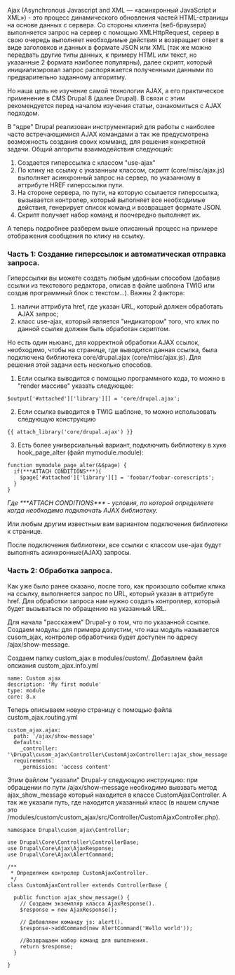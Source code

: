 Ajax (Asynchronous Javascript and XML — «асинхронный JavaScript и XML») - это процесс динамического обновления частей HTML-страницы на основе данных с сервера. Со стороны клиента (веб-браузера) выполняется запрос на сервер с помощью XMLHttpRequest, сервер в свою очередь выполняет необходимые действия и возвращает ответ в виде заголовков и данных в формате JSON или XML (так же можно передвать другие типы данных, к примеру HTML или текст, но указанные 2 формата наиболее популярны), далее скрипт, который инициализировал запрос распоряжается полученными данными по предварительно заданному алгоритму.

Но наша цель не изучение самой технологии AJAX, а его практическое применение в CMS Drupal 8 (далее Drupal). В связи с этим рекомендуется перед началом изучения статьи, ознакомиться c AJAX подходом.

В "ядре" Drupal реализован инструментарий для работы с наиболее часто встречающимися AJAX командами а так же предусмотрена возможность создания своих комманд, для решения конкретной задачи.
Общий алгоритм взаимодействия следующий:

1. Создается гиперссылка с классом "use-ajax"
2. По клику на ссылку с указанным классом, скрипт (core/misc/ajax.js) выполняет асинхронный запрос на сервер, по указанному в аттрибуте HREF гиперссылки пути.
3. На стороне сервера, по пути, на которую ссылается гиперссылка, вызывается контролер, который выполняет все необходимые действия, генерирует список команд и возвращает формате JSON.
4. Скрипт получает набор команд и поочередно выполняет их.

А теперь подробнее разберем выше описанный процесс на примере отображения сообщения по клику на ссылку.


### Часть 1: Создание гиперссылок и автоматическая отправка запроса.

Гиперссылки вы можете создать любым удобным способом (добавив ссылки из текстового редактора, описав в файле шаблона TWIG или создав программный блок с текстом...). Важны 2 фактора:
1. наличи аттрибута href, где указан URL, который должен обработать AJAX запрос;
2. класс use-ajax, который является "индикатором" того, что клик по данной ссылке должен быть обработан скриптом.

Но есть один ньюанс, для корректной обработки AJAX ссылок, необходимо, чтобы на странице, где выводится данная ссылка, была подключена библиотека core/drupal.ajax (core/misc/ajax.js). Для решения этой задачи есть несколько способов.

1. Если ссылка выводится с помощью программного кода, то можно в "render массиве" указать следующее:

```
$output['#attached']['library'][] = 'core/drupal.ajax';
```

2. Если ссылка выводится в TWIG шаблоне, то можно использовать следующую конструкцию
```
{{ attach_library('core/drupal.ajax') }}
```


3. Есть более универсиальный вариант, подключить библиотеку в хуке hook_page_alter (файл mymodule.module):
```
function mymodule_page_alter(&$page) {
  if(***ATTACH CONDITIONS***){
    $page['#attached']['library'][] = 'foobar/foobar-corescripts';
  }
}
```
*Где \*\*\*ATTACH CONDITIONS\*\*\* - условия, по которой определяете когда необходимо подключать AJAX библиотеку.*


Или любым другим известным вам вариантом подключения библиотеки к странице.

После подключения библиотеки, все ссылки с классом use-ajax будут выполнять асинхронные(AJAX) запросы.

### Часть 2: Обработка запроса.

Как уже было ранее сказано, после того, как произошло событие клика на ссылку, выполняется запрос по URL, который указан в аттрибуте href. Для обработки запроса нам нужно создать контроллер, который будет вызываться по обращению на указанный URL.

Для начала "расскажем" Drupal-у о том, что по указанной ссылке.
Создаем модуль: для примера допустим, что наш модуль называется cusom_ajax, контролер обработчика будет доступен по адресу /ajax/show-message.

Создаем папку custom_ajax в modules/custom/.
Добавляем файл опсиания custom_ajax.info.yml

```
name: Custom ajax
description: 'My first module'
type: module
core: 8.x
```

Теперь описываем новую страницу с помощью файла custom_ajax.routing.yml

```
custom_ajax.ajax:
  path: '/ajax/show-message'
  defaults:
    _controller: '\Drupal\cusom_ajax\Controller\CustomAjaxController::ajax_show_message'
  requirements:
    _permission: 'access content'
```

Этим файлом "указали" Drupal-у следующую инструкцию: при обращении по пути /ajax/show-message необходимо вывзвать метод ajax_show_message который находится в классе CustomAjaxController. А так же указали путь, где находится указанный класс (в нашем случае это /modules/custom/custom_ajax/src/Controller/CustomAjaxController.php).

```
namespace Drupal\cusom_ajax\Controller;

use Drupal\Core\Controller\ControllerBase;
use Drupal\Core\Ajax\AjaxResponse;
use Drupal\Core\Ajax\AlertCommand;

/**
 * Определяем контролер CustomAjaxController.
 */
class CustomAjaxController extends ControllerBase {

  public function ajax_show_message() {
    // Создаем экземпляр класса AjaxResponse().
    $response = new AjaxResponse();

    // Добавляем команду js: alert().
    $response->addCommand(new AlertCommand('Hello world'));

    //Возвращаем набор команд для выполнения.
    return $response;
  }

}

```


